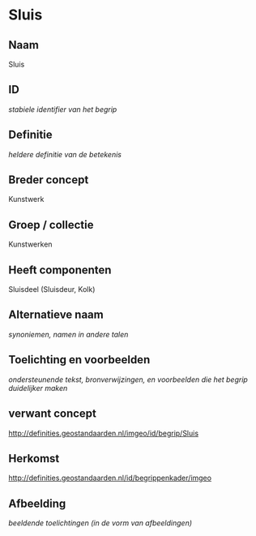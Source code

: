 # Sluis

## Naam
Sluis

## ID
*stabiele identifier van het begrip*

## Definitie
*heldere definitie van de betekenis* 

## Breder concept
Kunstwerk

## Groep / collectie
Kunstwerken

## Heeft componenten
Sluisdeel (Sluisdeur, Kolk)

## Alternatieve naam
*synoniemen, namen in andere talen*

## Toelichting en voorbeelden
*ondersteunende tekst, bronverwijzingen, en voorbeelden die het begrip duidelijker maken*

## verwant concept
http://definities.geostandaarden.nl/imgeo/id/begrip/Sluis

## Herkomst
http://definities.geostandaarden.nl/id/begrippenkader/imgeo

## Afbeelding
*beeldende toelichtingen (in de vorm van afbeeldingen)*